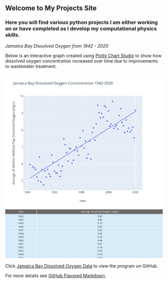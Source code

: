 ## Welcome to My Projects Site


### Here you will find various python projects I am either working on or have completed as I develop my computational physics skills. 

*Jamaica Bay Dissolved Oxygen from 1942 - 2020*

Below is an interactive graph created using [Plotly Chart Studio](https://chart-studio.plotly.com/) to show how dissolved oxygen concentration increased over time due to improvements to wastewater treatment.

![image of dissolved oxygen graph](https://github.com/chelleorc/chelleorc.github.io/blob/master/fig.jpeg)
![Image of dissolved oxygen table](https://github.com/chelleorc/chelleorc.github.io/blob/master/Table_JB_DO.png)

Click [Jamaica Bay Dissolved Oxygen Data](https://github.com/chelleorc/DissolvedOxygenGraph.git) to view the program on GitHub.


For more details see [GitHub Flavored Markdown](https://guides.github.com/features/mastering-markdown/).
